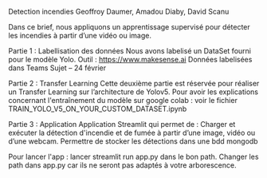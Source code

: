 Detection incendies Geoffroy Daumer, Amadou Diaby, David Scanu

Dans ce brief, nous appliquons un apprentissage supervisé pour détecter les incendies à partir d’une vidéo ou image.

Partie 1 : Labellisation des données Nous avons labelisé un DataSet fourni pour le modèle Yolo. Outil : https://www.makesense.ai Données labelisées dans Teams Sujet – 24 février

Partie 2 : Transfer Learning Cette deuxième partie est réservée pour réaliser un Transfer Learning sur l’architecture de Yolov5. Pour avoir les explications concernant l'entraînement du modèle sur google colab : voir le fichier TRAIN_YOLO_V5_ON_YOUR_CUSTOM_DATASET.ipynb

Partie 3 : Application Application Streamlit qui permet de : Charger et exécuter la détection d'incendie et de fumée à partir d’une image, vidéo ou d’une webcam. Permettre de stocker les détections dans une bdd mongodb

Pour lancer l'app : lancer streamlit run app.py dans le bon path. Changer les path dans app.py car ils ne seront pas adaptés à votre arborescence.
